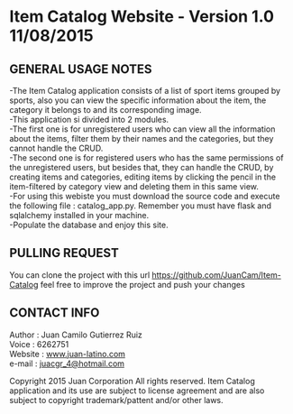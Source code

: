 <h1>Item Catalog Website - Version 1.0 11/08/2015</h1>

GENERAL USAGE NOTES
-------------------
-The Item Catalog application consists of a list of sport items grouped by sports, also you can view the specific information about the item, the category it belongs to and its corresponding image.<br>
-This application si divided into 2 modules.<br>
-The first one is for unregistered users who can view all the information about the items, filter them by their names and the categories, but they cannot handle the CRUD.<br>
-The second one is for registered users who has the same permissions of the unregistered users, but besides that, they can handle the CRUD, by creating items and categories, editing items by clicking the pencil in the item-filtered by category view and deleting them in this same view.<br>
-For using this webiste you must download the source code and execute the following file : catalog_app.py. Remember you must have flask and sqlalchemy installed in your machine.</br>
-Populate the database and enjoy this site.</br>

PULLING REQUEST
------------------
You can clone the project with this url https://github.com/JuanCam/Item-Catalog
feel free to improve the project and push your changes

CONTACT INFO
------------------
Author : Juan Camilo Gutierrez Ruiz<br>
Voice : 6262751<br>
Website : www.juan-latino.com<br>
e-mail : juacgr_4@hotmail.com<br>

Copyright 2015 Juan Corporation All rights reserved.
Item Catalog application and its use are subject to license agreement and are also subject to copyright trademark/pattent and/or other laws. 
